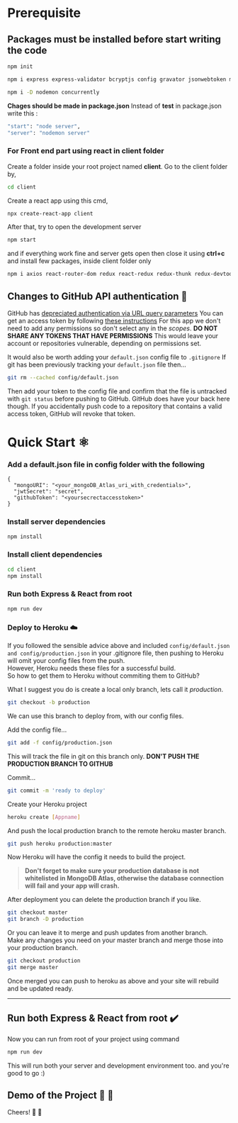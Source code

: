 # Prerequisite 
## Packages must be installed before start writing the code

```bash
npm init
```

```bash
npm i express express-validator bcryptjs config gravator jsonwebtoken mongoose request
 ```

 ```bash
 npm i -D nodemon concurrently
 ```

**Chages should be made in package.json** Instead of **test** in package.json write this :

```bash
"start": "node server",
"server": "nodemon server"
```

### For Front end part using react in client folder

Create a folder inside your root project named **client**.
Go to the client folder by,

```bash
cd client
```

Create a react app using this cmd,

```bash
npx create-react-app client
```

After that, try to open the development server

```bash
npm start

```

and if everything work fine and server gets open then close it using **ctrl+c** and install few packages, inside client folder only

```bash
npm i axios react-router-dom redux react-redux redux-thunk redux-devtools-extension moment react-moment
```

## Changes to GitHub API authentication :octopus:


GitHub has [depreciated authentication via URL query parameters](https://developer.github.com/changes/2019-11-05-deprecated-passwords-and-authorizations-api/#authenticating-using-query-parameters)
You can get an access token by following [these instructions](https://help.github.com/en/github/authenticating-to-github/creating-a-personal-access-token-for-the-command-line)
For this app we don't need to add any permissions so don't select any in the _scopes_.
**DO NOT SHARE ANY TOKENS THAT HAVE PERMISSIONS**
This would leave your account or repositories vulnerable, depending on permissions set.

It would also be worth adding your `default.json` config file to `.gitignore`
If git has been previously tracking your `default.json` file then...

```bash
git rm --cached config/default.json
```

Then add your token to the config file and confirm that the file is untracked with `git status` before pushing to GitHub.
GitHub does have your back here though. If you accidentally push code to a repository that contains a valid access token, GitHub will revoke that token.

# Quick Start :atom_symbol:

### Add a default.json file in config folder with the following

```
{
  "mongoURI": "<your_mongoDB_Atlas_uri_with_credentials>",
  "jwtSecret": "secret",
  "githubToken": "<yoursecrectaccesstoken>"
}
```

### Install server dependencies

```bash
npm install
```

### Install client dependencies

```bash
cd client
npm install
```

### Run both Express & React from root

```bash
npm run dev
```

### Deploy to Heroku :cloud:	

If you followed the sensible advice above and included `config/default.json` `and config/production.json` in your .gitignore file, then pushing to Heroku will omit your config files from the push.  
However, Heroku needs these files for a successful build.  
So how to get them to Heroku without commiting them to GitHub?

What I suggest you do is create a local only branch, lets call it _production_.

```bash
git checkout -b production
```

We can use this branch to deploy from, with our config files.

Add the config file...

```bash
git add -f config/production.json
```

This will track the file in git on this branch only. **DON'T PUSH THE PRODUCTION BRANCH TO GITHUB**

Commit...

```bash
git commit -m 'ready to deploy'
```

Create your Heroku project

```bash
heroku create [Appname]
```

And push the local production branch to the remote heroku master branch.

```bash
git push heroku production:master
```

Now Heroku will have the config it needs to build the project.

> **Don't forget to make sure your production database is not whitelisted in MongoDB Atlas, otherwise the database connection will fail and your app will crash.**

After deployment you can delete the production branch if you like.

```bash
git checkout master
git branch -D production
```

Or you can leave it to merge and push updates from another branch.  
Make any changes you need on your master branch and merge those into your production branch.

```bash
git checkout production
git merge master
```

Once merged you can push to heroku as above and your site will rebuild and be updated ready.

---

## Run both Express & React from root :heavy_check_mark:

Now you can run from root of your project using command

```bash
npm run dev
```

This will run both your server and development environment too.
and you're good to go :)

## Demo of the Project :rocket: :100:






Cheers! :rocket: :100:	
